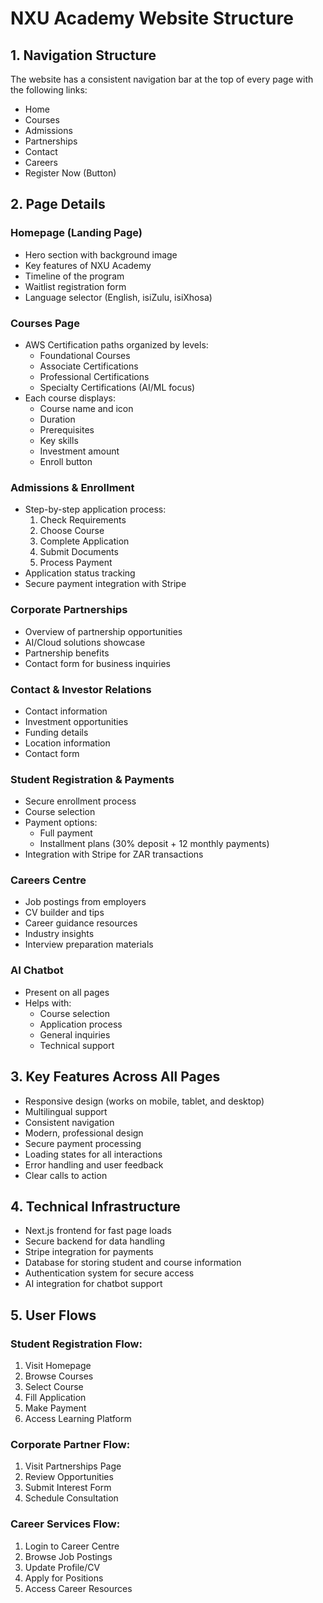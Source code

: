 # NXU Academy Website Structure

## 1. Navigation Structure
The website has a consistent navigation bar at the top of every page with the following links:
- Home
- Courses
- Admissions
- Partnerships
- Contact
- Careers
- Register Now (Button)

## 2. Page Details

### Homepage (Landing Page)
- Hero section with background image
- Key features of NXU Academy
- Timeline of the program
- Waitlist registration form
- Language selector (English, isiZulu, isiXhosa)

### Courses Page
- AWS Certification paths organized by levels:
  * Foundational Courses
  * Associate Certifications
  * Professional Certifications
  * Specialty Certifications (AI/ML focus)
- Each course displays:
  * Course name and icon
  * Duration
  * Prerequisites
  * Key skills
  * Investment amount
  * Enroll button

### Admissions & Enrollment
- Step-by-step application process:
  1. Check Requirements
  2. Choose Course
  3. Complete Application
  4. Submit Documents
  5. Process Payment
- Application status tracking
- Secure payment integration with Stripe

### Corporate Partnerships
- Overview of partnership opportunities
- AI/Cloud solutions showcase
- Partnership benefits
- Contact form for business inquiries

### Contact & Investor Relations
- Contact information
- Investment opportunities
- Funding details
- Location information
- Contact form

### Student Registration & Payments
- Secure enrollment process
- Course selection
- Payment options:
  * Full payment
  * Installment plans (30% deposit + 12 monthly payments)
- Integration with Stripe for ZAR transactions

### Careers Centre
- Job postings from employers
- CV builder and tips
- Career guidance resources
- Industry insights
- Interview preparation materials

### AI Chatbot
- Present on all pages
- Helps with:
  * Course selection
  * Application process
  * General inquiries
  * Technical support

## 3. Key Features Across All Pages
- Responsive design (works on mobile, tablet, and desktop)
- Multilingual support
- Consistent navigation
- Modern, professional design
- Secure payment processing
- Loading states for all interactions
- Error handling and user feedback
- Clear calls to action

## 4. Technical Infrastructure
- Next.js frontend for fast page loads
- Secure backend for data handling
- Stripe integration for payments
- Database for storing student and course information
- Authentication system for secure access
- AI integration for chatbot support

## 5. User Flows

### Student Registration Flow:
1. Visit Homepage
2. Browse Courses
3. Select Course
4. Fill Application
5. Make Payment
6. Access Learning Platform

### Corporate Partner Flow:
1. Visit Partnerships Page
2. Review Opportunities
3. Submit Interest Form
4. Schedule Consultation

### Career Services Flow:
1. Login to Career Centre
2. Browse Job Postings
3. Update Profile/CV
4. Apply for Positions
5. Access Career Resources
